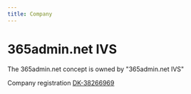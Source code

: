 ```yaml
---
title: Company
---
```

# 365admin.net IVS
The 365admin.net concept is owned by "365admin.net IVS" 

Company registration [DK-38266969](https://datacvr.virk.dk/data/visenhed?language=en-gb&enhedstype=virksomhed&id=38266969&soeg=365admin&type=Alle)
